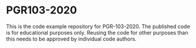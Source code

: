 # PGR103-2020

This is the code example repository for PGR-103-2020. The published code is for educational purposes only.
Reusing the code for other purposes than this needs to be approved by individual code authors.

